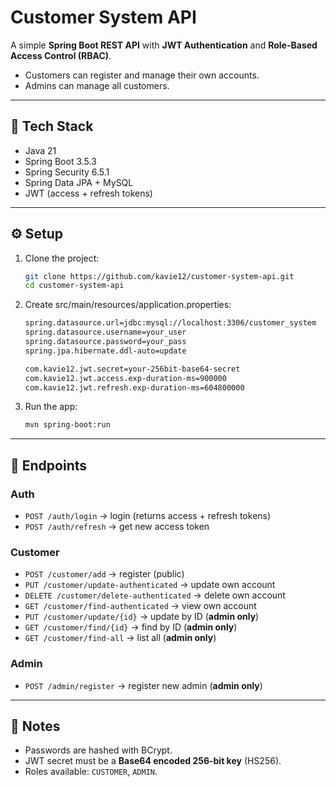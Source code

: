 # Customer System API

A simple **Spring Boot REST API** with **JWT Authentication** and **Role-Based Access Control (RBAC)**.  
- Customers can register and manage their own accounts.  
- Admins can manage all customers.  

---

## 🚀 Tech Stack
- Java 21  
- Spring Boot 3.5.3  
- Spring Security 6.5.1  
- Spring Data JPA + MySQL  
- JWT (access + refresh tokens)

---

## ⚙️ Setup

1. Clone the project:
   ```bash
   git clone https://github.com/kavie12/customer-system-api.git
   cd customer-system-api

2. Create src/main/resources/application.properties:
   ```bash
   spring.datasource.url=jdbc:mysql://localhost:3306/customer_system
   spring.datasource.username=your_user
   spring.datasource.password=your_pass
   spring.jpa.hibernate.ddl-auto=update
   
   com.kavie12.jwt.secret=your-256bit-base64-secret
   com.kavie12.jwt.access.exp-duration-ms=900000
   com.kavie12.jwt.refresh.exp-duration-ms=604800000

2. Run the app:
   ```bash
   mvn spring-boot:run

---

## 🔑 Endpoints

### Auth
- `POST /auth/login` → login (returns access + refresh tokens)  
- `POST /auth/refresh` → get new access token  

### Customer
- `POST /customer/add` → register (public)  
- `PUT /customer/update-authenticated` → update own account  
- `DELETE /customer/delete-authenticated` → delete own account  
- `GET /customer/find-authenticated` → view own account  
- `PUT /customer/update/{id}` → update by ID (**admin only**)  
- `GET /customer/find/{id}` → find by ID (**admin only**)  
- `GET /customer/find-all` → list all (**admin only**)  

### Admin
- `POST /admin/register` → register new admin (**admin only**)

---

## 📜 Notes
- Passwords are hashed with BCrypt.  
- JWT secret must be a **Base64 encoded 256-bit key** (HS256).  
- Roles available: `CUSTOMER`, `ADMIN`.
